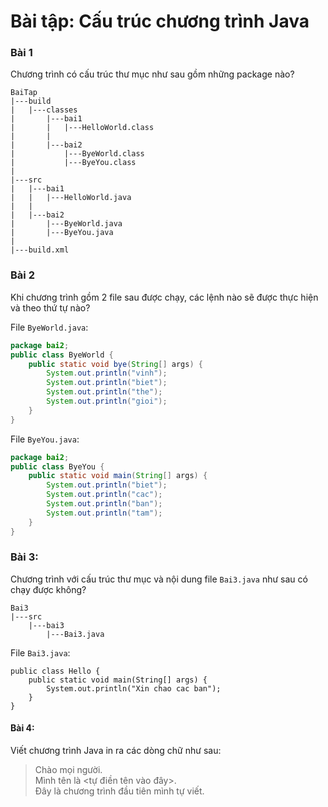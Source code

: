 # Bài tập: Cấu trúc chương trình Java

### Bài 1
Chương trình có cấu trúc thư mục như sau gồm những package nào?
```
BaiTap
|---build
|   |---classes
|       |---bai1
|       |   |---HelloWorld.class
|       |
|       |---bai2
|           |---ByeWorld.class
|           |---ByeYou.class
|
|---src
|   |---bai1
|   |   |---HelloWorld.java
|   |
|   |---bai2
|       |---ByeWorld.java
|       |---ByeYou.java
|
|---build.xml
```

### Bài 2
Khi chương trình gồm 2 file sau được chạy, các lệnh nào sẽ được thực hiện và theo thứ tự nào?

File `ByeWorld.java`:
```java
package bai2;
public class ByeWorld {
    public static void bye(String[] args) {
        System.out.println("vinh");
        System.out.println("biet");
        System.out.println("the");
        System.out.println("gioi");
    }
}
```

File `ByeYou.java`:
```java
package bai2;
public class ByeYou {
    public static void main(String[] args) {
        System.out.println("biet");
        System.out.println("cac");
        System.out.println("ban");
        System.out.println("tam");
    }
}
```

### Bài 3:
Chương trình với cấu trúc thư mục và nội dung file `Bai3.java` như sau có chạy được không?

```
Bai3
|---src
    |---bai3
        |---Bai3.java
```

File `Bai3.java`:
```
public class Hello {
    public static void main(String[] args) {
        System.out.println("Xin chao cac ban");
    }
}
```

#### Bài 4:
Viết chương trình Java in ra các dòng chữ như sau:
> Chào mọi người.  
> Mình tên là \<tự điền tên vào đây\>.  
> Đây là chương trình đầu tiên mình tự viết.  
